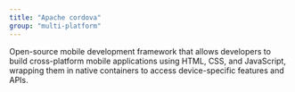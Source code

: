 ```yaml
---
title: "Apache cordova"
group: "multi-platform"
---
```


Open-source mobile development framework that allows developers to build cross-platform mobile applications using HTML, CSS, and JavaScript, wrapping them in native containers to access device-specific features and APIs.